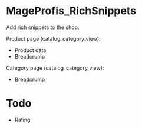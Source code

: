 # MageProfis_RichSnippets
Add rich snippets to the shop.

Product page (catalog_category_view):   
- Product data
- Breadcrump

Category page (catalog_category_view):   
- Breadcrump

# Todo
- Rating
